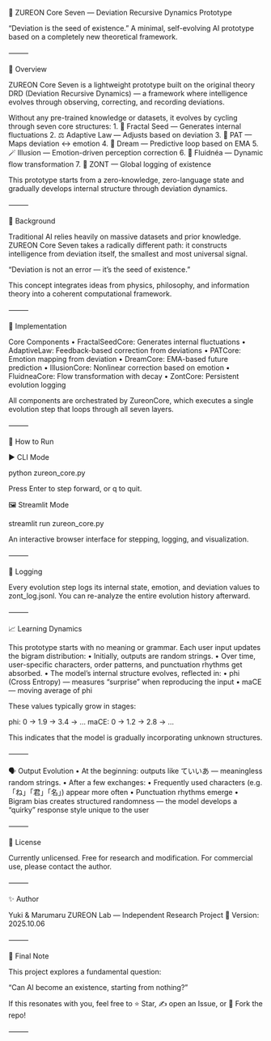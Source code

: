 🌌 ZUREON Core Seven — Deviation Recursive Dynamics Prototype

“Deviation is the seed of existence.”
A minimal, self-evolving AI prototype based on a completely new theoretical framework.

⸻

🚀 Overview

ZUREON Core Seven is a lightweight prototype built on the original theory
DRD (Deviation Recursive Dynamics) — a framework where intelligence evolves through observing, correcting, and recording deviations.

Without any pre-trained knowledge or datasets, it evolves by cycling through seven core structures:
	1.	🌱 Fractal Seed — Generates internal fluctuations
	2.	⚖️ Adaptive Law — Adjusts based on deviation
	3.	💓 PAT — Maps deviation ↔ emotion
	4.	🌠 Dream — Predictive loop based on EMA
	5.	🪄 Illusion — Emotion-driven perception correction
	6.	🌊 Fluidnéa — Dynamic flow transformation
	7.	📝 ZONT — Global logging of existence

This prototype starts from a zero-knowledge, zero-language state and gradually develops internal structure through deviation dynamics.

⸻

🧠 Background

Traditional AI relies heavily on massive datasets and prior knowledge.
ZUREON Core Seven takes a radically different path:
it constructs intelligence from deviation itself, the smallest and most universal signal.

“Deviation is not an error — it’s the seed of existence.”

This concept integrates ideas from physics, philosophy, and information theory into a coherent computational framework.

⸻

🧰 Implementation

Core Components
	•	FractalSeedCore: Generates internal fluctuations
	•	AdaptiveLaw: Feedback-based correction from deviations
	•	PATCore: Emotion mapping from deviation
	•	DreamCore: EMA-based future prediction
	•	IllusionCore: Nonlinear correction based on emotion
	•	FluidneaCore: Flow transformation with decay
	•	ZontCore: Persistent evolution logging

All components are orchestrated by ZureonCore, which executes a single evolution step that loops through all seven layers.

⸻

🧪 How to Run

▶ CLI Mode

python zureon_core.py

Press Enter to step forward, or q to quit.

🖼 Streamlit Mode

streamlit run zureon_core.py

An interactive browser interface for stepping, logging, and visualization.

⸻

📂 Logging

Every evolution step logs its internal state, emotion, and deviation values to zont_log.jsonl.
You can re-analyze the entire evolution history afterward.

⸻

📈 Learning Dynamics

This prototype starts with no meaning or grammar.
Each user input updates the bigram distribution:
	•	Initially, outputs are random strings.
	•	Over time, user-specific characters, order patterns, and punctuation rhythms get absorbed.
	•	The model’s internal structure evolves, reflected in:
	•	phi (Cross Entropy) — measures “surprise” when reproducing the input
	•	maCE — moving average of phi

These values typically grow in stages:

phi: 0 → 1.9 → 3.4 → …
maCE: 0 → 1.2 → 2.8 → …

This indicates that the model is gradually incorporating unknown structures.

⸻

🗣 Output Evolution
	•	At the beginning: outputs like ていいあ — meaningless random strings.
	•	After a few exchanges:
	•	Frequently used characters (e.g. 「ね」「君」「名」) appear more often
	•	Punctuation rhythms emerge
	•	Bigram bias creates structured randomness — the model develops a “quirky” response style unique to the user

⸻

📝 License

Currently unlicensed.
Free for research and modification.
For commercial use, please contact the author.

⸻

✨ Author

Yuki & Marumaru
ZUREON Lab — Independent Research Project
📅 Version: 2025.10.06

⸻

🌟 Final Note

This project explores a fundamental question:

“Can AI become an existence, starting from nothing?”

If this resonates with you, feel free to ⭐ Star, ✍️ open an Issue, or 🍴 Fork the repo!

⸻
